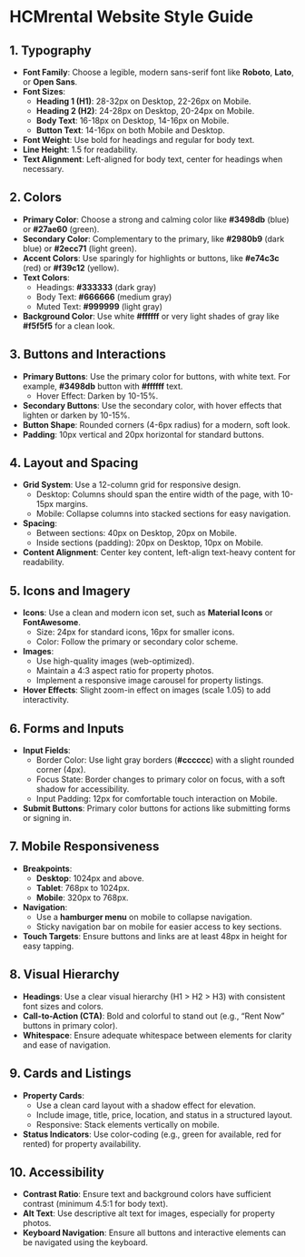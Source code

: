 # **HCMrental Website Style Guide**

## **1. Typography**

- **Font Family**: Choose a legible, modern sans-serif font like **Roboto**, **Lato**, or **Open Sans**.
- **Font Sizes**:
  - **Heading 1 (H1)**: 28-32px on Desktop, 22-26px on Mobile.
  - **Heading 2 (H2)**: 24-28px on Desktop, 20-24px on Mobile.
  - **Body Text**: 16-18px on Desktop, 14-16px on Mobile.
  - **Button Text**: 14-16px on both Mobile and Desktop.
- **Font Weight**: Use bold for headings and regular for body text.
- **Line Height**: 1.5 for readability.
- **Text Alignment**: Left-aligned for body text, center for headings when necessary.

## **2. Colors**

- **Primary Color**: Choose a strong and calming color like **#3498db** (blue) or **#27ae60** (green).
- **Secondary Color**: Complementary to the primary, like **#2980b9** (dark blue) or **#2ecc71** (light green).
- **Accent Colors**: Use sparingly for highlights or buttons, like **#e74c3c** (red) or **#f39c12** (yellow).
- **Text Colors**:
  - Headings: **#333333** (dark gray)
  - Body Text: **#666666** (medium gray)
  - Muted Text: **#999999** (light gray)
- **Background Color**: Use white **#ffffff** or very light shades of gray like **#f5f5f5** for a clean look.

## **3. Buttons and Interactions**

- **Primary Buttons**: Use the primary color for buttons, with white text. For example, **#3498db** button with **#ffffff** text.
  - Hover Effect: Darken by 10-15%.
- **Secondary Buttons**: Use the secondary color, with hover effects that lighten or darken by 10-15%.
- **Button Shape**: Rounded corners (4-6px radius) for a modern, soft look.
- **Padding**: 10px vertical and 20px horizontal for standard buttons.

## **4. Layout and Spacing**

- **Grid System**: Use a 12-column grid for responsive design.
  - Desktop: Columns should span the entire width of the page, with 10-15px margins.
  - Mobile: Collapse columns into stacked sections for easy navigation.
- **Spacing**:
  - Between sections: 40px on Desktop, 20px on Mobile.
  - Inside sections (padding): 20px on Desktop, 10px on Mobile.
- **Content Alignment**: Center key content, left-align text-heavy content for readability.

## **5. Icons and Imagery**

- **Icons**: Use a clean and modern icon set, such as **Material Icons** or **FontAwesome**.
  - Size: 24px for standard icons, 16px for smaller icons.
  - Color: Follow the primary or secondary color scheme.
- **Images**:
  - Use high-quality images (web-optimized).
  - Maintain a 4:3 aspect ratio for property photos.
  - Implement a responsive image carousel for property listings.
- **Hover Effects**: Slight zoom-in effect on images (scale 1.05) to add interactivity.

## **6. Forms and Inputs**

- **Input Fields**:
  - Border Color: Use light gray borders (**#cccccc**) with a slight rounded corner (4px).
  - Focus State: Border changes to primary color on focus, with a soft shadow for accessibility.
  - Input Padding: 12px for comfortable touch interaction on Mobile.
- **Submit Buttons**: Primary color buttons for actions like submitting forms or signing in.

## **7. Mobile Responsiveness**

- **Breakpoints**:
  - **Desktop**: 1024px and above.
  - **Tablet**: 768px to 1024px.
  - **Mobile**: 320px to 768px.
- **Navigation**:
  - Use a **hamburger menu** on mobile to collapse navigation.
  - Sticky navigation bar on mobile for easier access to key sections.
- **Touch Targets**: Ensure buttons and links are at least 48px in height for easy tapping.

## **8. Visual Hierarchy**

- **Headings**: Use a clear visual hierarchy (H1 > H2 > H3) with consistent font sizes and colors.
- **Call-to-Action (CTA)**: Bold and colorful to stand out (e.g., “Rent Now” buttons in primary color).
- **Whitespace**: Ensure adequate whitespace between elements for clarity and ease of navigation.

## **9. Cards and Listings**

- **Property Cards**:
  - Use a clean card layout with a shadow effect for elevation.
  - Include image, title, price, location, and status in a structured layout.
  - Responsive: Stack elements vertically on mobile.
- **Status Indicators**: Use color-coding (e.g., green for available, red for rented) for property availability.

## **10. Accessibility**

- **Contrast Ratio**: Ensure text and background colors have sufficient contrast (minimum 4.5:1 for body text).
- **Alt Text**: Use descriptive alt text for images, especially for property photos.
- **Keyboard Navigation**: Ensure all buttons and interactive elements can be navigated using the keyboard.
